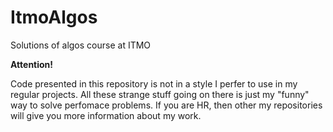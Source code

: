 # ItmoAlgos
Solutions of algos course at ITMO

**Attention!**

Code presented in this repository is not in a style I perfer to use in my regular projects. All these strange stuff going on there is just my "funny" way to solve perfomace problems. If you are HR, then other my repositories will give you more information about my work.
